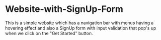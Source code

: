 # Website-with-SignUp-Form

This is a simple website which has a navigation bar with menus having a hovering effect and also a SignUp form with input validation that pop's up when we click on the "Get Started" button.
